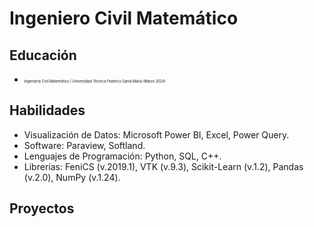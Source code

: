 # Ingeniero Civil Matemático

## Educación 

- <span style="font-size:0.4em;"> Ingenieria Civil Matemático | Universidad Técnica Federico Santa María (Marzo 2024) </span> 

## Habilidades

- Visualización de Datos: Microsoft Power BI, Excel, Power Query.
- Software: Paraview, Softland.
- Lenguajes de Programación: Python, SQL, C++.
- Librerías: FeniCS (v.2019.1), VTK (v.9.3), Scikit-Learn (v.1.2), Pandas (v.2.0), NumPy (v.1.24).

## Proyectos

